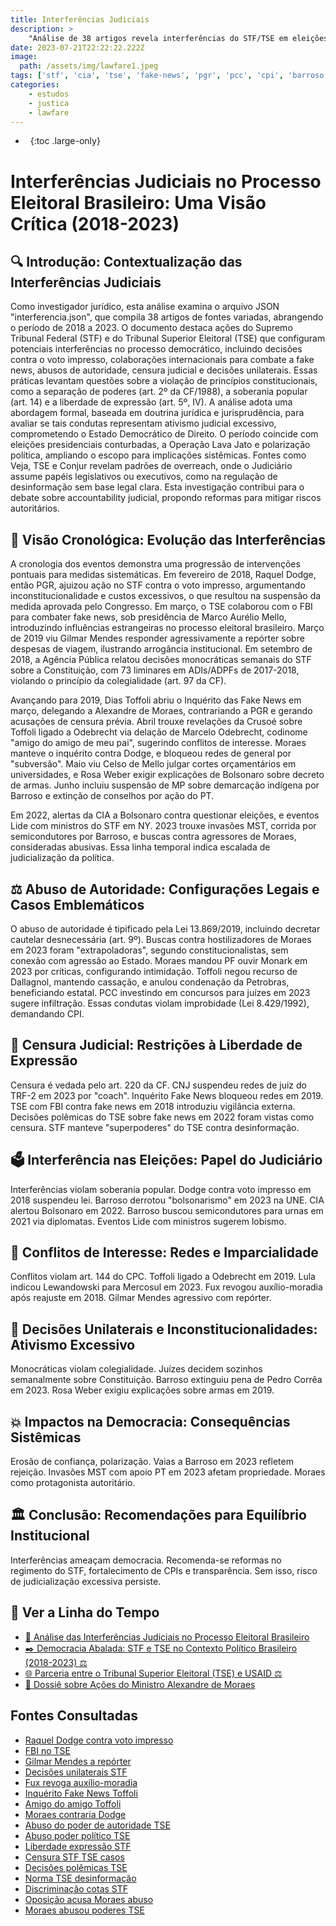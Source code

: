 ```yaml
---
title: Interferências Judiciais
description: >
    "Análise de 38 artigos revela interferências do STF/TSE em eleições: abusos, censura e ativismo (2018-2023). Violações constitucionais ameaçam democracia; urge reformas para accountability."
date: 2023-07-21T22:22:22.222Z
image:
  path: /assets/img/lawfare1.jpeg
tags: ['stf', 'cia', 'tse', 'fake-news', 'pgr', 'pcc', 'cpi', 'barroso', 'cf', 'fbi', 'censura', 'eleicoes', 'gilmar-mendes', 'lide']
categories:
    - estudos
    - justica
    - lawfare
---
```


- &nbsp;
{:toc .large-only}

# Interferências Judiciais no Processo Eleitoral Brasileiro: Uma Visão Crítica (2018-2023)

## 🔍 Introdução: Contextualização das Interferências Judiciais

Como investigador jurídico, esta análise examina o arquivo JSON "interferencia.json", que compila 38 artigos de fontes variadas, abrangendo o período de 2018 a 2023. O documento destaca ações do Supremo Tribunal Federal (STF) e do Tribunal Superior Eleitoral (TSE) que configuram potenciais interferências no processo democrático, incluindo decisões contra o voto impresso, colaborações internacionais para combate a fake news, abusos de autoridade, censura judicial e decisões unilaterais. Essas práticas levantam questões sobre a violação de princípios constitucionais, como a separação de poderes (art. 2º da CF/1988), a soberania popular (art. 14) e a liberdade de expressão (art. 5º, IV). A análise adota uma abordagem formal, baseada em doutrina jurídica e jurisprudência, para avaliar se tais condutas representam ativismo judicial excessivo, comprometendo o Estado Democrático de Direito. O período coincide com eleições presidenciais conturbadas, a Operação Lava Jato e polarização política, ampliando o escopo para implicações sistêmicas. Fontes como Veja, TSE e Conjur revelam padrões de overreach, onde o Judiciário assume papéis legislativos ou executivos, como na regulação de desinformação sem base legal clara. Esta investigação contribui para o debate sobre accountability judicial, propondo reformas para mitigar riscos autoritários.

## 📅 Visão Cronológica: Evolução das Interferências

A cronologia dos eventos demonstra uma progressão de intervenções pontuais para medidas sistemáticas. Em fevereiro de 2018, Raquel Dodge, então PGR, ajuizou ação no STF contra o voto impresso, argumentando inconstitucionalidade e custos excessivos, o que resultou na suspensão da medida aprovada pelo Congresso. Em março, o TSE colaborou com o FBI para combater fake news, sob presidência de Marco Aurélio Mello, introduzindo influências estrangeiras no processo eleitoral brasileiro. Março de 2019 viu Gilmar Mendes responder agressivamente a repórter sobre despesas de viagem, ilustrando arrogância institucional. Em setembro de 2018, a Agência Pública relatou decisões monocráticas semanais do STF sobre a Constituição, com 73 liminares em ADIs/ADPFs de 2017-2018, violando o princípio da colegialidade (art. 97 da CF).

Avançando para 2019, Dias Toffoli abriu o Inquérito das Fake News em março, delegando a Alexandre de Moraes, contrariando a PGR e gerando acusações de censura prévia. Abril trouxe revelações da Crusoé sobre Toffoli ligado a Odebrecht via delação de Marcelo Odebrecht, codinome "amigo do amigo de meu pai", sugerindo conflitos de interesse. Moraes manteve o inquérito contra Dodge, e bloqueou redes de general por "subversão". Maio viu Celso de Mello julgar cortes orçamentários em universidades, e Rosa Weber exigir explicações de Bolsonaro sobre decreto de armas. Junho incluiu suspensão de MP sobre demarcação indígena por Barroso e extinção de conselhos por ação do PT.

Em 2022, alertas da CIA a Bolsonaro contra questionar eleições, e eventos Lide com ministros do STF em NY. 2023 trouxe invasões MST, corrida por semicondutores por Barroso, e buscas contra agressores de Moraes, consideradas abusivas. Essa linha temporal indica escalada de judicialização da política.

<!--more-->

## ⚖️ Abuso de Autoridade: Configurações Legais e Casos Emblemáticos

O abuso de autoridade é tipificado pela Lei 13.869/2019, incluindo decretar cautelar desnecessária (art. 9º). Buscas contra hostilizadores de Moraes em 2023 foram "extrapoladoras", segundo constitucionalistas, sem conexão com agressão ao Estado. Moraes mandou PF ouvir Monark em 2023 por críticas, configurando intimidação. Toffoli negou recurso de Dallagnol, mantendo cassação, e anulou condenação da Petrobras, beneficiando estatal. PCC investindo em concursos para juízes em 2023 sugere infiltração. Essas condutas violam improbidade (Lei 8.429/1992), demandando CPI.

## 🚫 Censura Judicial: Restrições à Liberdade de Expressão

Censura é vedada pelo art. 220 da CF. CNJ suspendeu redes de juiz do TRF-2 em 2023 por "coach". Inquérito Fake News bloqueou redes em 2019. TSE com FBI contra fake news em 2018 introduziu vigilância externa. Decisões polêmicas do TSE sobre fake news em 2022 foram vistas como censura. STF manteve "superpoderes" do TSE contra desinformação.

## 🗳️ Interferência nas Eleições: Papel do Judiciário

Interferências violam soberania popular. Dodge contra voto impresso em 2018 suspendeu lei. Barroso derrotou "bolsonarismo" em 2023 na UNE. CIA alertou Bolsonaro em 2022. Barroso buscou semicondutores para urnas em 2021 via diplomatas. Eventos Lide com ministros sugerem lobismo.

## 👥 Conflitos de Interesse: Redes e Imparcialidade

Conflitos violam art. 144 do CPC. Toffoli ligado a Odebrecht em 2019. Lula indicou Lewandowski para Mercosul em 2023. Fux revogou auxílio-moradia após reajuste em 2018. Gilmar Mendes agressivo com repórter.

## 📜 Decisões Unilaterais e Inconstitucionalidades: Ativismo Excessivo

Monocráticas violam colegialidade. Juízes decidem sozinhos semanalmente sobre Constituição. Barroso extinguiu pena de Pedro Corrêa em 2023. Rosa Weber exigiu explicações sobre armas em 2019.

## 💥 Impactos na Democracia: Consequências Sistêmicas

Erosão de confiança, polarização. Vaias a Barroso em 2023 refletem rejeição. Invasões MST com apoio PT em 2023 afetam propriedade. Moraes como protagonista autoritário.

## 🏛️ Conclusão: Recomendações para Equilíbrio Institucional

Interferências ameaçam democracia. Recomenda-se reformas no regimento do STF, fortalecimento de CPIs e transparência. Sem isso, risco de judicialização excessiva persiste.

## 🧭 Ver a Linha do Tempo
- [📜 Análise das Interferências Judiciais no Processo Eleitoral Brasileiro](/lawfare/)
- [✒️ Democracia Abalada: STF e TSE no Contexto Político Brasileiro (2018-2023) ⚖️](/stf/)
- [🌐 Parceria entre o Tribunal Superior Eleitoral (TSE) e USAID ⚖️](/tse/)
- [📝 Dossiê sobre Ações do Ministro Alexandre de Moraes](/dossie/)

## Fontes Consultadas

- [Raquel Dodge contra voto impresso](https://veja.abril.com.br/politica/raquel-dodge-entra-com-acao-no-stf-contra-voto-impresso-em-2018/)
- [FBI no TSE](https://www.tse.jus.br/comunicacao/noticias/2018/Marco/fbi-expoe-ao-tse-sua-experiencia-no-combate-as-fake-news)
- [Gilmar Mendes a repórter](https://www.metropoles.com/brasil/justica/enfia-essa-pergunta-na-bunda-diz-gilmar-mendes-a-reporter)
- [Decisões unilaterais STF](https://apublica.org/2018/09/semanalmente-juizes-do-supremo-decidem-sozinhos-sobre-aplicacao-da-constituicao/)
- [Fux revoga auxílio-moradia](https://www.conjur.com.br/2018-nov-26/fux-revoga-auxilio-moradia-juizes-reajuste-stf)
- [Inquérito Fake News Toffoli](https://www.conjur.com.br/2019-mar-14/toffoli-abre-inquerito-apurar-ameacas-ministros-tribunal/)
- [Amigo do amigo Toffoli](https://crusoe.uol.com.br/edicoes/50/o-amigo-do-amigo-de-meu-pai/)
- [Moraes contraria Dodge](https://dcomercio.com.br/categoria/brasil/stf-confronta-decisao-de-dodge)
- [Abuso do poder de autoridade TSE](https://temasselecionados.tse.jus.br/temas-selecionados/inelegibilidades-e-condicoes-de-elegibilidade/parte-i-inelegibilidades-e-condicoes-de-elegibilidade/abuso-de-poder-e-uso-indevido-de-meios-de-comunicacao-social/caracterizacao/abuso-do-poder-de-autoridade)
- [Abuso poder político TSE](https://temasselecionados.tse.jus.br/temas-selecionados/inelegibilidades-e-condicoes-de-elegibilidade/parte-i-inelegibilidades-e-condicoes-de-elegibilidade/abuso-de-poder-e-uso-indevido-de-meios-de-comunicacao-social/caracterizacao/abuso-do-poder-politico)
- [Liberdade expressão STF](https://www.stf.jus.br/arquivo/cms/publicacaoPublicacaoTematica/anexo/Cadernos_STF_LiberdadeExpressaoeNovasTecnologias.pdf)
- [Censura STF TSE casos](https://novo.org.br/noticias/censura-do-stf-tse-principais-casos/)
- [Decisões polêmicas TSE](https://www.bbc.com/portuguese/brasil-63338642)
- [Norma TSE desinformação](https://portal.stf.jus.br/noticias/verNoticiaDetalhe.asp?idConteudo=522844&ori=1)
- [Discriminação cotas STF](https://www.scielo.br/j/rinc/a/WbkT59T9kfBb7xFx3RTtB9J/?lang=pt)
- [Oposição acusa Moraes abuso](https://www.camara.leg.br/noticias/1181942-oposicao-acusa-moraes-de-abuso-de-autoridade-lider-do-pt-comemora-vitoria-do-estado-de-direito/)
- [Moraes abusou poderes TSE](https://www.bbc.com/portuguese/articles/cdrl3z8kx66o)
